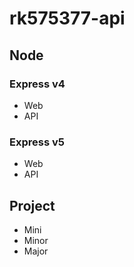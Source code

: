 # rk575377-api

## Node

### Express v4
- Web
- API

### Express v5
- Web
- API

## Project
- Mini
- Minor
- Major
